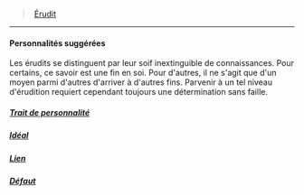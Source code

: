 ﻿---
!Items
Id: background_erudit_hd.md#personnalités-suggérées
ParentLink: background_erudit_hd.md#Érudit
Name: Personnalités suggérées
ParentName: Érudit
NameLevel: 4
Attributes: {}
---
> [Érudit](hd_background_erudit.md)

---

#### Personnalités suggérées

Les érudits se distinguent par leur soif inextinguible de connaissances. Pour certains, ce savoir est une fin en soi. Pour d'autres, il ne s'agit que d'un moyen parmi d'autres d'arriver à d'autres fins. Parvenir à un tel niveau d'érudition requiert cependant toujours une détermination sans faille.



##### [Trait de personnalité](hd_background_erudit_trait_de_personnalite.md)



##### [Idéal](hd_background_erudit_ideal.md)



##### [Lien](hd_background_erudit_lien.md)



##### [Défaut](hd_background_erudit_defaut.md)

